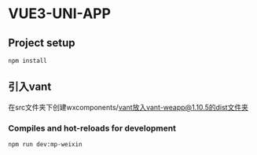 # VUE3-UNI-APP

## Project setup
```
npm install
```

## 引入vant
在src文件夹下创建wxcomponents/vant放入vant-weapp@1.10.5的dist文件夹

### Compiles and hot-reloads for development
```
npm run dev:mp-weixin
```

